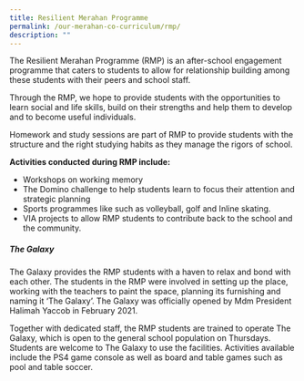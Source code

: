 ```yaml
---
title: Resilient Merahan Programme
permalink: /our-merahan-co-curriculum/rmp/
description: ""
---
```

The Resilient Merahan Programme (RMP) is an after-school engagement programme that caters to students to allow for relationship building among these students with their peers and school staff. 
 
Through the RMP, we hope to provide students with the opportunities to learn social and life skills, build on their strengths and help them to develop and to become useful individuals.  
 
Homework and study sessions are part of RMP to provide students with the structure and the right studying habits as they manage the rigors of school. 

**Activities conducted during RMP include:**
* Workshops on working memory
* The Domino challenge to help students learn to focus their attention and strategic planning
* Sports programmes like such as volleyball, golf and Inline skating. 
* VIA projects to allow RMP students to contribute back to the school and the community. 

##### The Galaxy

The Galaxy provides the RMP students with a haven to relax and bond with each other. The students in the RMP were involved in setting up the place, working with the teachers to paint the space, planning its furnishing and naming it ‘The Galaxy’. The Galaxy was officially opened by Mdm President Halimah Yaccob in February 2021.
 
Together with dedicated staff, the RMP students are trained to operate The Galaxy, which is open to the general school population on Thursdays. Students are welcome to The Galaxy to use the facilities. Activities available include the PS4 game console as well as board and table games such as pool and table soccer.